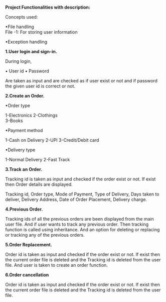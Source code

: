 **Project Functionalities with description:** 

Concepts used: 

•File handling  
File -1: For storing user information 

•Exception handling 
 
**1.User login and sign-in.**
 
During login, 

•	User id 
•	Password 

Are taken as input and are checked as if user exist or not and if password the given user id is correct or not. 
 
**2.Create an Order.**

•Order type 

1-Electronics 
2-Clothings  
3-Books 
 
 
•Payment method 

1-Cash on Delivery 
2-UPI 
3-Credit/Debit card 

•Delivery type 

1-Normal Delivery 
2-Fast Track 
 
 
**3.Track an Order.**

Tracking id is taken as input and checked if the order exist or not. 
If exist then Order details are displayed. 

Tracking id,
 Order type,
 Mode of Payment, 
 Type of Delivery, 
 Days taken to deliver, 
 Delivery Address,
 Date of Order Placement, 
 Delivery charge. 
 
  
**4.Previous Order.**

Tracking ids of all the previous orders are been displayed from the main user file. And if user wants to track any previous order. Then tracking function is called using inheritance. 
 And an option for deleting or replacing or tracking any of the previous orders. 
 
**5.Order Replacement.**

Order id is taken as input and checked if the order exist or not. 
If exist then the current order file is deleted and the Tracking id is deleted from the user file. And user is taken to create an order function. 
  
**6.Order cancellation** 

Order id is taken as input and checked if the order exist or not. 
If exist then the current order file is deleted and the Tracking id is deleted from the user file. 
